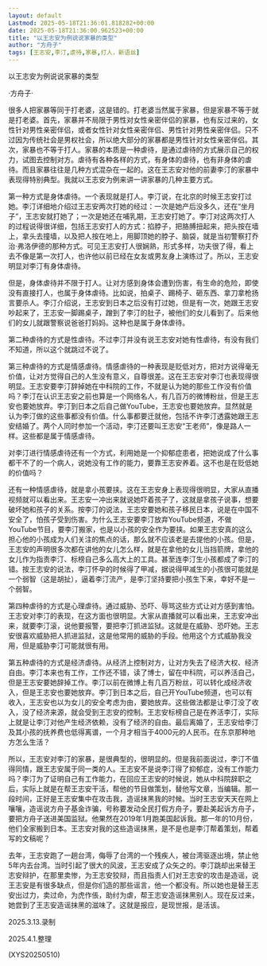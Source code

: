 ```yaml
---
layout: default
Lastmod: 2025-05-18T21:36:01.818282+00:00
date: 2025-05-18T21:36:00.962523+00:00
title: "以王志安为例说说家暴的类型"
author: "方舟子"
tags: [王志安,李汀,虐待,家暴,打人，新语丝]
---
```


以王志安为例说说家暴的类型

·方舟子·

很多人把家暴等同于打老婆，这是错的。打老婆当然属于家暴，但是家暴不等于就是打老婆。首先，家暴并不局限于男性对女性亲密伴侣的家暴，也有反过来的，女性针对男性亲密伴侣，或者女性针对女性亲密伴侣、男性针对男性亲密伴侣。只不过因为传统社会是男权社会，所以绝大部分的家暴都是男性针对女性亲密伴侣。其次，家暴也不等于打人。家暴的本质是一种虐待，是通过虐待的方式展示自己的权力，试图去控制对方。虐待有各种各样的方式，有身体的虐待，也有非身体的虐待。而且家暴往往是几种方式混杂在一起的。这在王志安对他的前妻李汀的家暴中表现得特别典型。我就以王志安为例来讲一讲家暴的几种主要方式。

第一种方式是身体虐待。一个表现就是打人。李汀说，在北京的时候王志安打过她。李汀详细地介绍过王志安两次打她的经过：一次是她产后没多久，还在“坐月子”，王志安就打她了；一次是她还在哺乳期，王志安打她了。李汀对这两次打人的过程说得很详细，包括王志安打人的方式：掐脖子，把胳膊扭起来，把头按在墙上，拿头去撞墙，以及把人按在地上，用脚顶她的脖子、脑袋，就是当初警察打乔治·弗洛伊德的那种方式。可见王志安打人很娴熟，形式多样，功夫很了得，看上去不像是第一次打人，也许他以前已经在女友或男友身上演练过了。所以，王志安明显对李汀有身体虐待。

但是，身体虐待并不限于打人。让对方感到身体会遭到伤害，有生命的危险，即使没有直接打人，也属于身体虐待。比如说，拍桌子、踢椅子、砸东西、拿刀拿枪扬言要杀人。李汀介绍说，王志安到日本之后没有打过她，但是有一次，她跟王志安吵起来了，王志安一脚踢桌子，蹭到了李汀的肚子，被他们的女儿看到了。后来他们的女儿就跟警察说爸爸打妈妈。这种也是属于身体虐待。

第二种虐待的方式是性虐待。不过李汀并没有说王志安对她有性虐待，有没有我们不知道，所以这个就跳过不说了。

第三种虐待的方式是情感虐待。情感虐待的一种表现是贬低对方，把对方说得毫无价值，让对方觉得自己的人生没有意义，自尊很差。这在王志安对李汀也表现得很明显。王志安要李汀辞掉她在中科院的工作，不就是认为她的那些工作没有价值吗？李汀在认识王志安之前也算是一个网络名人，有几百万的微博粉丝，但是王志安也要她放弃。李汀到日本之后自己做YouTube，王志安也要她放弃。显然就是认为李汀做的这些事都没有价值。什么事都要迁就他，包括不许李汀透露她跟王志安结婚了。两个人同时参加一个活动，李汀还要叫王志安“王老师”，像是路人一样。这些都是属于情感虐待。

对李汀进行情感虐待还有一个方式，利用她是一个抑郁症患者，把她说成了什么事都干不了的一个病人，说她没有工作的能力，要靠王志安养着。这不也是在贬低她的价值吗？

还有一种情感虐待，就是拿小孩要挟。这在王志安身上表现得很明显，大家从直播视频就可以看出来。王志安一冲出来就说她吓着孩子了，这就是拿孩子说事，想要破坏她和孩子的关系。按李汀的说法，王志安要她和孩子移民日本，说是在中国不安全了，怕孩子受到伤害。为什么王志安要李汀放弃YouTube频道，不做YouTube节目，要李汀搬家，也是以小孩的安全作为要挟。如果王志安真的这么担心他的小孩成为人们关注的焦点的话，那么就不应该老是去提他的小孩。但是，王志安的声明很多次都在讲他的女儿怎么样，就是在拿他的女儿当挡箭牌，拿他的女儿作为指责李汀、标榜自己多么高大上的工具。甚至连李汀生小孩都成了李汀的错。按王志安的说法，李汀怀孕的时候得了甲减，据说得甲减生的小孩很可能就是一个弱智（这是胡扯），逼着李汀流产，是李汀坚持要把小孩生下来，幸好不是一个弱智。

第四种虐待的方式是心理虐待。通过威胁、恐吓、辱骂这些方式让对方感到害怕。王志安对李汀的表现，在这方面也很明显。大家从直播就可以看出来，王志安冲出来，就要李汀滚，说他要报警，要把李汀抓进监狱。这就是在威胁、恐吓她。王志安很喜欢威胁把人抓进监狱，这是他常用的威胁的手段。他用这个方式威胁我没用，但是威胁李汀可能就很有用。

第五种虐待的方式是经济虐待。从经济上控制对方，让对方失去了经济大权、经济自由。李汀本来也有工作，工作还不错，读了博士，留在中科院，可以养活自己，但是王志安要她辞掉工作。李汀以前在微博上有几百万粉丝，可以转化成经济收入，但是王志安也要她放弃。李汀到日本之后，自己开YouTube频道，也可以有收入，王志安也以为女儿的安全考虑为由，要她放弃。这些做法都是让李汀没了收入，没了经济来源，就会受到王志安的控制。王志安标榜自己是在养活李汀，实际上就是让李汀对他产生经济依赖，没有了经济的自由。最后离婚了，王志安给李汀及其小孩的抚养费也低得离谱，一个月才相当于4000元的人民币。在东京那种地方怎么生活？

所以，王志安对李汀的家暴，是很典型的，很明显的。但是我前面说过，李汀不值得同情，跟王志安属于同一类的人。王志安不是说李汀得了抑郁症，没有工作能力吗？李汀为了证明自己有工作能力，在回应王志安的时候说，她从中科院辞职之后，实际上就是在帮王志安干活，帮他的节目做策划，替他写文章，当编辑。那一段时间，正好是王志安集中在攻击我，造谣抹黑我的时候。当时王志安天天在网上嚷嚷，造谣说方舟子基金诈骗，号称要发动全民打假方舟子，要赴美起诉方舟子，要把方舟子送进美国监狱。他果然在2019年1月跑美国起诉我。那一年的10月份，他们全家搬到日本。王志安对我的这些造谣抹黑，是不是也是李汀帮着策划，帮着写的文稿呢？

去年，王志安跑了一趟台湾，侮辱了台湾的一个残疾人，被台湾驱逐出境，禁止他5年内去台湾。当时引起了很大的风波，王志安成了众矢之的。李汀跳却出来替王志安辩护，在那里卖惨，为王志安狡辩，而且指责人们对王志安的攻击是造谣，说王志安是有很多缺点，但是你们造的那些谣言，他一个都没有。所以她也是替王志安出过力，卖过命，为虎作倀，助纣为虐，帮王志安造谣抹黑别人。现在反过来，她尝到了王志安造谣抹黑的滋味了。这就是报应，是现世报，是活该。

2025.3.13.录制

2025.4.1.整理

(XYS20250510)

